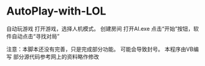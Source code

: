 # AutoPlay-with-LOL
自动玩游戏
打开游戏，选择人机模式。
创建房间
打开AI.exe
点击“开始”按钮，软件自动点击“寻找对局”

注意：本脚本还没有完善，只是完成部分功能。
可能会导致封号。
本程序由VB编写
部分源代码参考网上的资料略作修改
